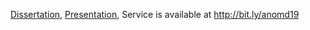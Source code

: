 [Dissertation](https://github.com/akarazeev/Bachelor/blob/master/karazeev_bsc_dissertation.pdf), [Presentation](https://github.com/akarazeev/Bachelor/blob/master/karazeev_bsc_presentation.pdf), Service is available at http://bit.ly/anomd19
